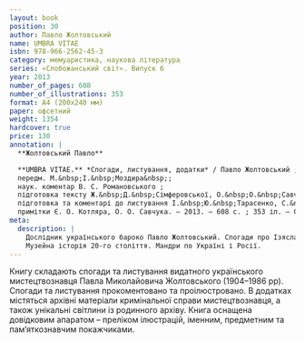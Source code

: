 ```yaml
---
layout: book
position: 30
author: Павло Жолтовський
name: UMBRA VITAE
isbn: 978-966-2562-45-3
category: мемуаристика, наукова література
series: «Слобожанський світ». Випуск 6
year: 2013
number_of_pages: 608
number_of_illustrations: 353
format: А4 (200х240 мм)
paper: офсетний
weight: 1354
hardcover: true
price: 130
annotation: |
  **Жолтовський Павло**

  **UMBRA VITAE.** *Спогади, листування, додатки* / Павло Жолтовський ; ред. тому О. О. Савчук ;
  передм. М.&nbsp;І.&nbsp;Моздира&nbsp;;
  наук. коментар В. С. Романовського ;
  підготовка тексту Ж.&nbsp;Д.&nbsp;Сімферовської, О.&nbsp;О.&nbsp;Савчука, В.&nbsp;С.&nbsp;Романовського&nbsp;;
  підготовка та коментарі до листування І.&nbsp;Ю.&nbsp;Тарасенко, С.&nbsp;І.&nbsp;Білоконя ;
  примітки Є. О. Котляра, О. О. Савчука. — 2013. — 608 с. ; 353 іл. — Серія «Слобожанський світ». Випуск 6.
meta:
  description: |
    Дослідник українського бароко Павло Жолтовський. Спогади про Ізяслав, Харків, Львів.
    Музейна історія 20-го століття. Мандри по Україні і Росії.
---
```


Книгу складають спогади та листування видатного українського мистецтвознавця Павла Миколайовича Жолтовського
(1904–1986 рр). Спогади та листування прокоментовано та проілюстровано. В додатках містяться архівні
матеріали кримінальної справи мистецтвознавця, а також унікальні світлини із родинного архіву.
Книга оснащена довідковим апаратом – преліком ілюстрацій, іменним, предметним та пам’яткознавчим покажчиками.
